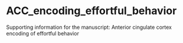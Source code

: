 # ACC_encoding_effortful_behavior
Supporting information for the manuscript: Anterior cingulate cortex encoding of effortful behavior
